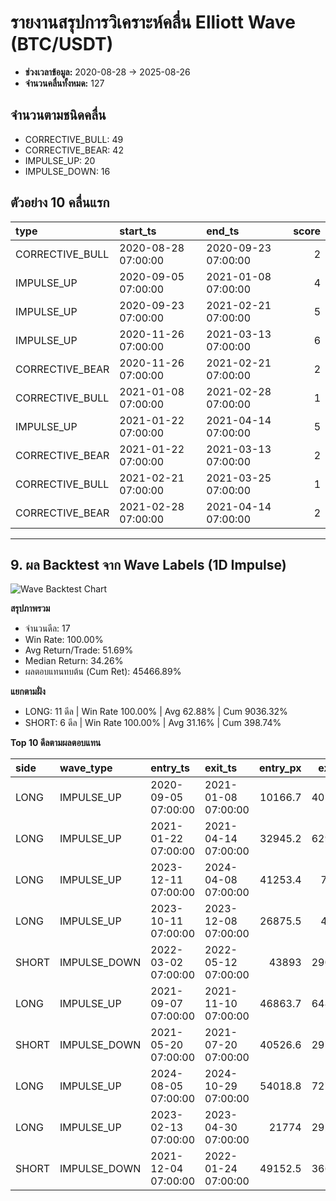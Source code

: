 # รายงานสรุปการวิเคราะห์คลื่น Elliott Wave (BTC/USDT)

- **ช่วงเวลาข้อมูล:** 2020-08-28 → 2025-08-26
- **จำนวนคลื่นทั้งหมด:** 127

## จำนวนตามชนิดคลื่น
- CORRECTIVE_BULL: 49
- CORRECTIVE_BEAR: 42
- IMPULSE_UP: 20
- IMPULSE_DOWN: 16

## ตัวอย่าง 10 คลื่นแรก

| type            | start_ts            | end_ts              |   score |
|:----------------|:--------------------|:--------------------|--------:|
| CORRECTIVE_BULL | 2020-08-28 07:00:00 | 2020-09-23 07:00:00 |       2 |
| IMPULSE_UP      | 2020-09-05 07:00:00 | 2021-01-08 07:00:00 |       4 |
| IMPULSE_UP      | 2020-09-23 07:00:00 | 2021-02-21 07:00:00 |       5 |
| IMPULSE_UP      | 2020-11-26 07:00:00 | 2021-03-13 07:00:00 |       6 |
| CORRECTIVE_BEAR | 2020-11-26 07:00:00 | 2021-02-21 07:00:00 |       2 |
| CORRECTIVE_BULL | 2021-01-08 07:00:00 | 2021-02-28 07:00:00 |       1 |
| IMPULSE_UP      | 2021-01-22 07:00:00 | 2021-04-14 07:00:00 |       5 |
| CORRECTIVE_BEAR | 2021-01-22 07:00:00 | 2021-03-13 07:00:00 |       2 |
| CORRECTIVE_BULL | 2021-02-21 07:00:00 | 2021-03-25 07:00:00 |       1 |
| CORRECTIVE_BEAR | 2021-02-28 07:00:00 | 2021-04-14 07:00:00 |       2 |

---

## 9. ผล Backtest จาก Wave Labels (1D Impulse)

![Wave Backtest Chart](app/reports/charts/btcusdt_wave_backtest.png)

**สรุปภาพรวม**

- จำนวนดีล: 17
- Win Rate: 100.00%
- Avg Return/Trade: 51.69%
- Median Return: 34.26%
- ผลตอบแทนทบต้น (Cum Ret): 45466.89%

**แยกตามฝั่ง**

- LONG: 11 ดีล | Win Rate 100.00% | Avg 62.88% | Cum 9036.32%
- SHORT: 6 ดีล | Win Rate 100.00% | Avg 31.16% | Cum 398.74%

**Top 10 ดีลตามผลตอบแทน**

| side   | wave_type    | entry_ts            | exit_ts             |   entry_px |   exit_px |   days |    ret |
|:-------|:-------------|:--------------------|:--------------------|-----------:|----------:|-------:|-------:|
| LONG   | IMPULSE_UP   | 2020-09-05 07:00:00 | 2021-01-08 07:00:00 |    10166.7 |   40582.8 |    125 | 299.17 |
| LONG   | IMPULSE_UP   | 2021-01-22 07:00:00 | 2021-04-14 07:00:00 |    32945.2 |   62959.5 |     82 |  91.1  |
| LONG   | IMPULSE_UP   | 2023-12-11 07:00:00 | 2024-04-08 07:00:00 |    41253.4 |   71620   |    119 |  73.61 |
| LONG   | IMPULSE_UP   | 2023-10-11 07:00:00 | 2023-12-08 07:00:00 |    26875.5 |   44171   |     58 |  64.35 |
| SHORT  | IMPULSE_DOWN | 2022-03-02 07:00:00 | 2022-05-12 07:00:00 |    43893   |   29029.8 |     71 |  51.2  |
| LONG   | IMPULSE_UP   | 2021-09-07 07:00:00 | 2021-11-10 07:00:00 |    46863.7 |   64882.4 |     64 |  38.45 |
| SHORT  | IMPULSE_DOWN | 2021-05-20 07:00:00 | 2021-07-20 07:00:00 |    40526.6 |   29790.3 |     61 |  36.04 |
| LONG   | IMPULSE_UP   | 2024-08-05 07:00:00 | 2024-10-29 07:00:00 |    54018.8 |   72736.4 |     85 |  34.65 |
| LONG   | IMPULSE_UP   | 2023-02-13 07:00:00 | 2023-04-30 07:00:00 |    21774   |   29233.2 |     76 |  34.26 |
| SHORT  | IMPULSE_DOWN | 2021-12-04 07:00:00 | 2022-01-24 07:00:00 |    49152.5 |   36660.3 |     51 |  34.08 |